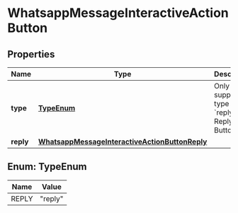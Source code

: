 

# WhatsappMessageInteractiveActionButton


## Properties

| Name | Type | Description | Notes |
|------------ | ------------- | ------------- | -------------|
|**type** | [**TypeEnum**](#TypeEnum) | Only supported type is &#x60;reply&#x60; (for Reply Button). |  [optional] |
|**reply** | [**WhatsappMessageInteractiveActionButtonReply**](WhatsappMessageInteractiveActionButtonReply.md) |  |  [optional] |



## Enum: TypeEnum

| Name | Value |
|---- | -----|
| REPLY | &quot;reply&quot; |



